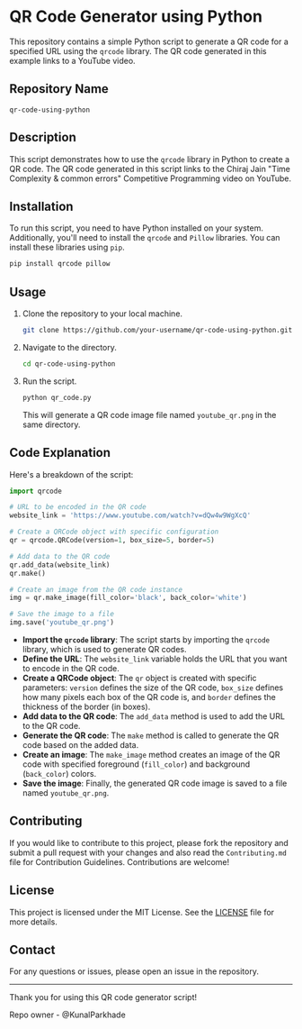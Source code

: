 # QR Code Generator using Python

This repository contains a simple Python script to generate a QR code for a specified URL using the `qrcode` library. The QR code generated in this example links to a YouTube video.

## Repository Name
`qr-code-using-python`

## Description

This script demonstrates how to use the `qrcode` library in Python to create a QR code. The QR code generated in this script links to the Chiraj Jain "Time Complexity & common errors" Competitive Programming video on YouTube.

## Installation

To run this script, you need to have Python installed on your system. Additionally, you'll need to install the `qrcode` and `Pillow` libraries. You can install these libraries using `pip`.

```bash
pip install qrcode pillow
```

## Usage

1. Clone the repository to your local machine.
   
   ```bash
   git clone https://github.com/your-username/qr-code-using-python.git
   ```

2. Navigate to the directory.

   ```bash
   cd qr-code-using-python
   ```

3. Run the script.

   ```bash
   python qr_code.py
   ```

   This will generate a QR code image file named `youtube_qr.png` in the same directory.

## Code Explanation

Here's a breakdown of the script:

```python
import qrcode

# URL to be encoded in the QR code
website_link = 'https://www.youtube.com/watch?v=dQw4w9WgXcQ'

# Create a QRCode object with specific configuration
qr = qrcode.QRCode(version=1, box_size=5, border=5)

# Add data to the QR code
qr.add_data(website_link)
qr.make()

# Create an image from the QR code instance
img = qr.make_image(fill_color='black', back_color='white')

# Save the image to a file
img.save('youtube_qr.png')
```

- **Import the `qrcode` library**: The script starts by importing the `qrcode` library, which is used to generate QR codes.
- **Define the URL**: The `website_link` variable holds the URL that you want to encode in the QR code.
- **Create a QRCode object**: The `qr` object is created with specific parameters: `version` defines the size of the QR code, `box_size` defines how many pixels each box of the QR code is, and `border` defines the thickness of the border (in boxes).
- **Add data to the QR code**: The `add_data` method is used to add the URL to the QR code.
- **Generate the QR code**: The `make` method is called to generate the QR code based on the added data.
- **Create an image**: The `make_image` method creates an image of the QR code with specified foreground (`fill_color`) and background (`back_color`) colors.
- **Save the image**: Finally, the generated QR code image is saved to a file named `youtube_qr.png`.

## Contributing

If you would like to contribute to this project, please fork the repository and submit a pull request with your changes and also read the `Contributing.md` file for Contribution Guidelines. Contributions are welcome!

## License

This project is licensed under the MIT License. See the [LICENSE](https://github.com/KunalParkhade/qr-code-using-python/blob/main/LICENSE) file for more details.

## Contact

For any questions or issues, please open an issue in the repository.

---

Thank you for using this QR code generator script!

Repo owner - @KunalParkhade